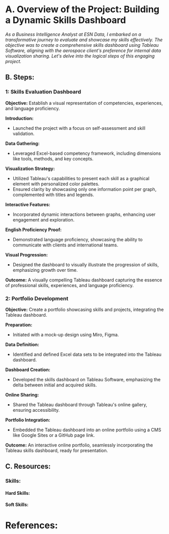 # A. Overview of the Project: Building a Dynamic Skills Dashboard

*As a Business Intelligence Analyst at ESN Data, I embarked on a transformative journey to evaluate and showcase my skills effectively. The objective was to create a comprehensive skills dashboard using Tableau Software, aligning with the aerospace client's preference for internal data visualization sharing. Let's delve into the logical steps of this engaging project.*

## B. Steps:

### 1: Skills Evaluation Dashboard

**Objective:** Establish a visual representation of competencies, experiences, and language proficiency.

**Introduction:**
- Launched the project with a focus on self-assessment and skill validation.

**Data Gathering:**
- Leveraged Excel-based competency framework, including dimensions like tools, methods, and key concepts.

**Visualization Strategy:**
- Utilized Tableau's capabilities to present each skill as a graphical element with personalized color palettes.
- Ensured clarity by showcasing only one information point per graph, complemented with titles and legends.

**Interactive Features:**
- Incorporated dynamic interactions between graphs, enhancing user engagement and exploration.

**English Proficiency Proof:**
- Demonstrated language proficiency, showcasing the ability to communicate with clients and international teams.

**Visual Progression:**
- Designed the dashboard to visually illustrate the progression of skills, emphasizing growth over time.

**Outcome:** A visually compelling Tableau dashboard capturing the essence of professional skills, experiences, and language proficiency.

### 2: Portfolio Development

**Objective:** Create a portfolio showcasing skills and projects, integrating the Tableau dashboard.

**Preparation:**
- Initiated with a mock-up design using Miro, Figma.

**Data Definition:**
- Identified and defined Excel data sets to be integrated into the Tableau dashboard.

**Dashboard Creation:**
- Developed the skills dashboard on Tableau Software, emphasizing the delta between initial and acquired skills.

**Online Sharing:**
- Shared the Tableau dashboard through Tableau's online gallery, ensuring accessibility.

**Portfolio Integration:**
- Embedded the Tableau dashboard into an online portfolio using a CMS like Google Sites or a GitHub page link.

**Outcome:** An interactive online portfolio, seamlessly incorporating the Tableau skills dashboard, ready for presentation.

## C. Resources:

### Skills:

#### Hard Skills:

#### Soft Skills:

# References:

